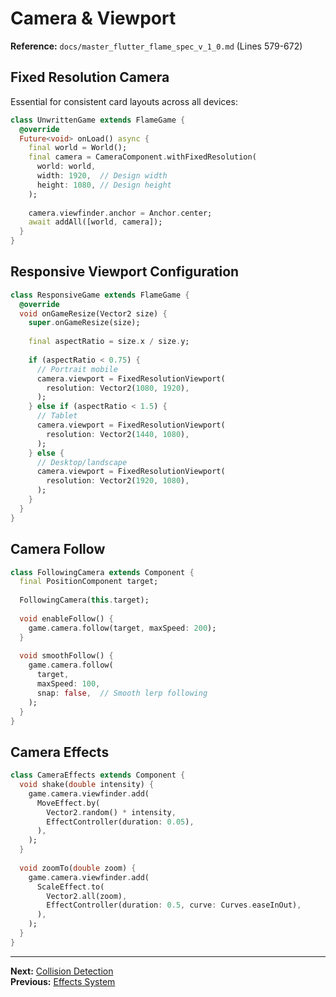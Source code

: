 # Camera & Viewport

**Reference:** `docs/master_flutter_flame_spec_v_1_0.md` (Lines 579-672)

## Fixed Resolution Camera

Essential for consistent card layouts across all devices:

```dart
class UnwrittenGame extends FlameGame {
  @override
  Future<void> onLoad() async {
    final world = World();
    final camera = CameraComponent.withFixedResolution(
      world: world,
      width: 1920,  // Design width
      height: 1080, // Design height
    );
    
    camera.viewfinder.anchor = Anchor.center;
    await addAll([world, camera]);
  }
}
```

## Responsive Viewport Configuration

```dart
class ResponsiveGame extends FlameGame {
  @override
  void onGameResize(Vector2 size) {
    super.onGameResize(size);
    
    final aspectRatio = size.x / size.y;
    
    if (aspectRatio < 0.75) {
      // Portrait mobile
      camera.viewport = FixedResolutionViewport(
        resolution: Vector2(1080, 1920),
      );
    } else if (aspectRatio < 1.5) {
      // Tablet
      camera.viewport = FixedResolutionViewport(
        resolution: Vector2(1440, 1080),
      );
    } else {
      // Desktop/landscape
      camera.viewport = FixedResolutionViewport(
        resolution: Vector2(1920, 1080),
      );
    }
  }
}
```

## Camera Follow

```dart
class FollowingCamera extends Component {
  final PositionComponent target;
  
  FollowingCamera(this.target);
  
  void enableFollow() {
    game.camera.follow(target, maxSpeed: 200);
  }
  
  void smoothFollow() {
    game.camera.follow(
      target,
      maxSpeed: 100,
      snap: false,  // Smooth lerp following
    );
  }
}
```

## Camera Effects

```dart
class CameraEffects extends Component {
  void shake(double intensity) {
    game.camera.viewfinder.add(
      MoveEffect.by(
        Vector2.random() * intensity,
        EffectController(duration: 0.05),
      ),
    );
  }
  
  void zoomTo(double zoom) {
    game.camera.viewfinder.add(
      ScaleEffect.to(
        Vector2.all(zoom),
        EffectController(duration: 0.5, curve: Curves.easeInOut),
      ),
    );
  }
}
```

---

**Next:** [Collision Detection](./07-collision-detection.md)  
**Previous:** [Effects System](./05-effects-system.md)


